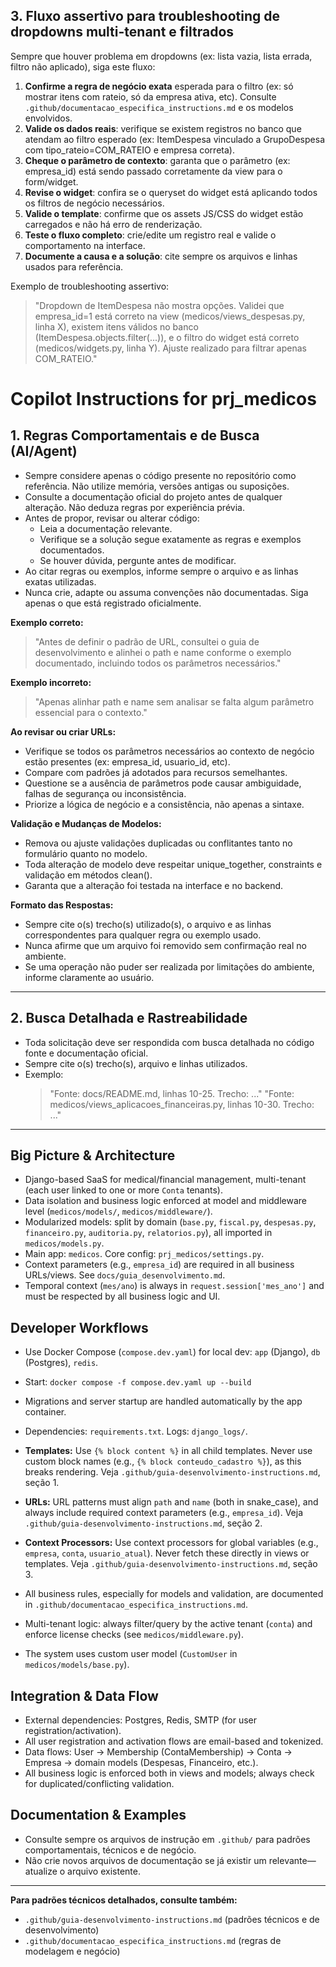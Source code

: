 ## 3. Fluxo assertivo para troubleshooting de dropdowns multi-tenant e filtrados

Sempre que houver problema em dropdowns (ex: lista vazia, lista errada, filtro não aplicado), siga este fluxo:

1. **Confirme a regra de negócio exata** esperada para o filtro (ex: só mostrar itens com rateio, só da empresa ativa, etc). Consulte `.github/documentacao_especifica_instructions.md` e os modelos envolvidos.
2. **Valide os dados reais**: verifique se existem registros no banco que atendam ao filtro esperado (ex: ItemDespesa vinculado a GrupoDespesa com tipo_rateio=COM_RATEIO e empresa correta).
3. **Cheque o parâmetro de contexto**: garanta que o parâmetro (ex: empresa_id) está sendo passado corretamente da view para o form/widget.
4. **Revise o widget**: confira se o queryset do widget está aplicando todos os filtros de negócio necessários.
5. **Valide o template**: confirme que os assets JS/CSS do widget estão carregados e não há erro de renderização.
6. **Teste o fluxo completo**: crie/edite um registro real e valide o comportamento na interface.
7. **Documente a causa e a solução**: cite sempre os arquivos e linhas usados para referência.

Exemplo de troubleshooting assertivo:
> "Dropdown de ItemDespesa não mostra opções. Validei que empresa_id=1 está correto na view (medicos/views_despesas.py, linha X), existem itens válidos no banco (ItemDespesa.objects.filter(...)), e o filtro do widget está correto (medicos/widgets.py, linha Y). Ajuste realizado para filtrar apenas COM_RATEIO."
# Copilot Instructions for prj_medicos


## 1. Regras Comportamentais e de Busca (AI/Agent)

- Sempre considere apenas o código presente no repositório como referência. Não utilize memória, versões antigas ou suposições.
- Consulte a documentação oficial do projeto antes de qualquer alteração. Não deduza regras por experiência prévia.
- Antes de propor, revisar ou alterar código:
  - Leia a documentação relevante.
  - Verifique se a solução segue exatamente as regras e exemplos documentados.
  - Se houver dúvida, pergunte antes de modificar.
- Ao citar regras ou exemplos, informe sempre o arquivo e as linhas exatas utilizadas.
- Nunca crie, adapte ou assuma convenções não documentadas. Siga apenas o que está registrado oficialmente.

**Exemplo correto:**
> "Antes de definir o padrão de URL, consultei o guia de desenvolvimento e alinhei o path e name conforme o exemplo documentado, incluindo todos os parâmetros necessários."

**Exemplo incorreto:**
> "Apenas alinhar path e name sem analisar se falta algum parâmetro essencial para o contexto."

**Ao revisar ou criar URLs:**
- Verifique se todos os parâmetros necessários ao contexto de negócio estão presentes (ex: empresa_id, usuario_id, etc).
- Compare com padrões já adotados para recursos semelhantes.
- Questione se a ausência de parâmetros pode causar ambiguidade, falhas de segurança ou inconsistência.
- Priorize a lógica de negócio e a consistência, não apenas a sintaxe.

**Validação e Mudanças de Modelos:**
- Remova ou ajuste validações duplicadas ou conflitantes tanto no formulário quanto no modelo.
- Toda alteração de modelo deve respeitar unique_together, constraints e validação em métodos clean().
- Garanta que a alteração foi testada na interface e no backend.

**Formato das Respostas:**
- Sempre cite o(s) trecho(s) utilizado(s), o arquivo e as linhas correspondentes para qualquer regra ou exemplo usado.
- Nunca afirme que um arquivo foi removido sem confirmação real no ambiente.
- Se uma operação não puder ser realizada por limitações do ambiente, informe claramente ao usuário.

---

## 2. Busca Detalhada e Rastreabilidade

- Toda solicitação deve ser respondida com busca detalhada no código fonte e documentação oficial.
- Sempre cite o(s) trecho(s), arquivo e linhas utilizados.
- Exemplo:
  > "Fonte: docs/README.md, linhas 10-25. Trecho: ..."
  > "Fonte: medicos/views_aplicacoes_financeiras.py, linhas 10-30. Trecho: ..."

---

## Big Picture & Architecture

- Django-based SaaS for medical/financial management, multi-tenant (each user linked to one or more `Conta` tenants).
- Data isolation and business logic enforced at model and middleware level (`medicos/models/`, `medicos/middleware/`).
- Modularized models: split by domain (`base.py`, `fiscal.py`, `despesas.py`, `financeiro.py`, `auditoria.py`, `relatorios.py`), all imported in `medicos/models.py`.
- Main app: `medicos`. Core config: `prj_medicos/settings.py`.
- Context parameters (e.g., `empresa_id`) are required in all business URLs/views. See `docs/guia_desenvolvimento.md`.
- Temporal context (`mes/ano`) is always in `request.session['mes_ano']` and must be respected by all business logic and UI.

## Developer Workflows

- Use Docker Compose (`compose.dev.yaml`) for local dev: `app` (Django), `db` (Postgres), `redis`.
- Start: `docker compose -f compose.dev.yaml up --build`
- Migrations and server startup are handled automatically by the app container.
- Dependencies: `requirements.txt`. Logs: `django_logs/`.


- **Templates:** Use `{% block content %}` in all child templates. Never use custom block names (e.g., `{% block conteudo_cadastro %}`), as this breaks rendering. Veja `.github/guia-desenvolvimento-instructions.md`, seção 1.
- **URLs:** URL patterns must align `path` and `name` (both in snake_case), and always include required context parameters (e.g., `empresa_id`). Veja `.github/guia-desenvolvimento-instructions.md`, seção 2.
- **Context Processors:** Use context processors for global variables (e.g., `empresa`, `conta`, `usuario_atual`). Never fetch these directly in views or templates. Veja `.github/guia-desenvolvimento-instructions.md`, seção 3.
- All business rules, especially for models and validation, are documented in `.github/documentacao_especifica_instructions.md`.
- Multi-tenant logic: always filter/query by the active tenant (`conta`) and enforce license checks (see `medicos/middleware.py`).
- The system uses custom user model (`CustomUser` in `medicos/models/base.py`).

## Integration & Data Flow

- External dependencies: Postgres, Redis, SMTP (for user registration/activation).
- All user registration and activation flows are email-based and tokenized.
- Data flows: User → Membership (ContaMembership) → Conta → Empresa → domain models (Despesas, Financeiro, etc.).
- All business logic is enforced both in views and models; always check for duplicated/conflicting validation.


## Documentation & Examples

- Consulte sempre os arquivos de instrução em `.github/` para padrões comportamentais, técnicos e de negócio.
- Não crie novos arquivos de documentação se já existir um relevante—atualize o arquivo existente.

---

**Para padrões técnicos detalhados, consulte também:**
- `.github/guia-desenvolvimento-instructions.md` (padrões técnicos e de desenvolvimento)
- `.github/documentacao_especifica_instructions.md` (regras de modelagem e negócio)
